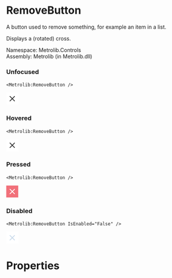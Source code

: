 # RemoveButton  

A button used to remove something, for example an item in a list.

Displays a (rotated) cross.

Namespace: Metrolib.Controls  
Assembly: Metrolib (in Metrolib.dll)  

### Unfocused

```xaml
<Metrolib:RemoveButton />
```
![Image of RemoveButton, Unfocused](Unfocused.png)

### Hovered

```xaml
<Metrolib:RemoveButton />
```
![Image of RemoveButton, Hovered](Hovered.png)

### Pressed

```xaml
<Metrolib:RemoveButton />
```
![Image of RemoveButton, Pressed](Pressed.png)

### Disabled

```xaml
<Metrolib:RemoveButton IsEnabled="False" />
```
![Image of RemoveButton, Disabled](Disabled.png)

# Properties  

